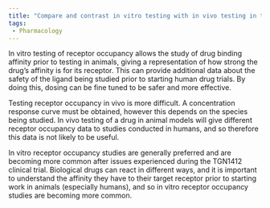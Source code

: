 ```yaml
---
title: "Compare and contrast in vitro testing with in vivo testing in the context of receptor occupancy."
tags:
 - Pharmacology
---
```

In vitro testing of receptor occupancy allows the study of drug binding affinity prior to testing in animals, giving a representation of how strong the drug’s affinity is for its receptor. This can provide additional data about the safety of the ligand being studied prior to starting human drug trials. By doing this, dosing can be fine tuned to be safer and more effective. 

Testing receptor occupancy in vivo is more difficult. A concentration response curve must be obtained, however this depends on the species being studied. In vivo testing of a drug in animal models will give different receptor occupancy data to studies conducted in humans, and so therefore this data is not likely to be useful. 

In vitro receptor occupancy studies are generally preferred and are becoming more common after issues experienced during the TGN1412 clinical trial. Biological drugs can react in different ways, and it is important to understand the affinity they have to their target receptor prior to starting work in animals (especially humans), and so in vitro receptor occupancy studies are becoming more common. 
